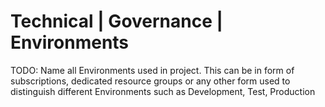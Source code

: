 # Technical |  Governance | Environments

TODO: Name all Environments used in project. This can be in form of subscriptions, dedicated resource groups or any other form used to distinguish different Environments such as Development, Test, Production